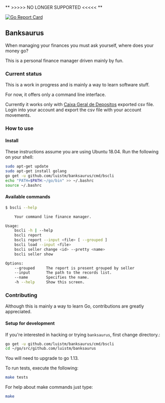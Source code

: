 ** >>>>> NO LONGER SUPPORTED <<<<< **


[![Go Report Card](https://goreportcard.com/badge/github.com/luistm/banksaurus)](https://goreportcard.com/report/github.com/luistm/banksaurus)

## Banksaurus

When managing your finances you must ask yourself, where does your money go? 

This is a personal finance manager driven mainly by fun.

### Current status

This is a work in progress and is mainly a way to learn software stuff.

For now, it offers only a command line interface.

Currently it works only with [Caixa Geral de Depositos](https://www.cgd.pt) exported csv file. Login into your account and export the csv file with your account movements.

### How to use

#### Install

These instructions assume you are using Ubuntu 18.04. Run the following on your shell:

```bash
sudo apt-get update
sudo apt-get install golang
go get -u github.com/luistm/banksaurus/cmd/bscli
echo "PATH=$PATH:~/go/bin" >> ~/.bashrc
source ~/.bashrc
```

#### Available commands

```bash
$ bscli --help

    Your command line finance manager.

Usage:
	bscli -h | --help
	bscli report
	bscli report --input <file> [ --grouped ]
	bscli load --input <file>
	bscli seller change <id> --pretty <name>
	bscli seller show

Options:
	--grouped     The report is present grouped by seller
	--input       The path to the records list.
	--name        Specifies the name.
	-h --help     Show this screen.
```

### Contributing

Although this is mainly a way to learn Go, contributions are greatly appreciated.

#### Setup for development

If you're interested in hacking or trying `banksaurus`, first change directory.:

```bash
go get -u github.com/luistm/banksaurus/cmd/bscli
cd ~/go/src/github.com/luistm/banksaurus
```

You will need to upgrade to go 1.13.

To run tests, execute the following:

```bash
make tests
````

For help about make commands just type:

```bash
make
```


